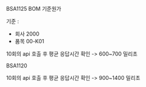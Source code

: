 
BSA1125 BOM 기준원가 

기준 : 
- 회사 2000
- 품목 00-K01

10회의 api 호출 후 평균 응답시간 확인 -> 600~700 밀리초 


BSA1120 

10회의 api 호출 후 평균 응답시간 확인 -> 900~1400 밀리초 
